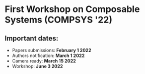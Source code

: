 # First Workshop on Composable Systems (COMPSYS '22)

## Important dates:
- Papers submissions: **February 1 2022**
- Authors notification: **March 1 2022**
- Camera ready: **March 15 2022**
- Workshop: **June 3 2022**

